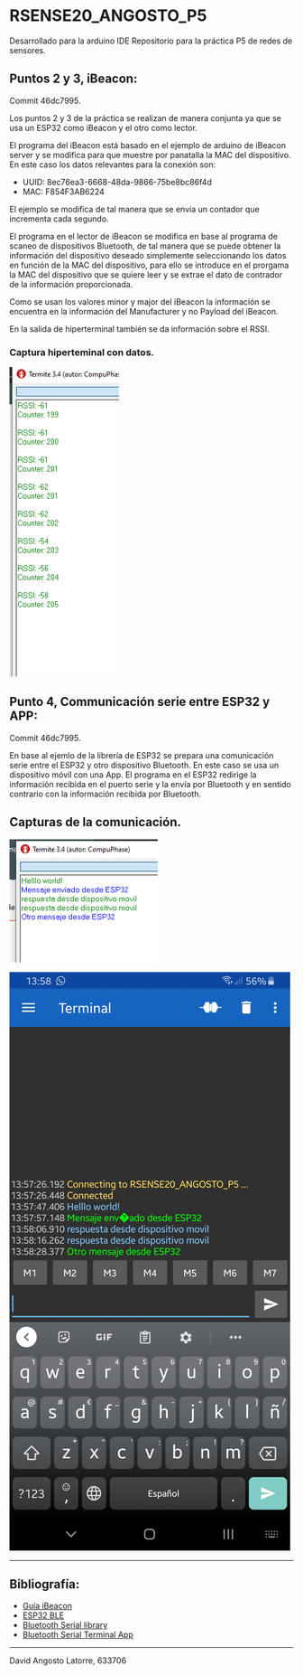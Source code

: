 # RSENSE20_ANGOSTO_P5

Desarrollado para la arduino IDE
Repositorio para la práctica P5 de redes de sensores.

## Puntos 2 y 3, iBeacon:
Commit 46dc7995.

Los puntos 2 y 3 de la práctica se realizan de manera conjunta ya que se usa un ESP32 como iBeacon y el otro como lector.

El programa del iBeacon está basado en el ejemplo de arduino de iBeacon server y se modifica para que muestre por panatalla la MAC del dispositivo. En este caso los datos relevantes para la conexión son:

* UUID: 8ec76ea3-6668-48da-9866-75be8bc86f4d
* MAC:  F854F3AB6224

El ejemplo se modifica de tal manera que se envía un contador que incrementa cada segundo.

El programa en el lector de iBeacon se  modifica en base al programa de scaneo de dispositivos Bluetooth, de tal manera que se puede obtener la información del dispositivo deseado simplemente seleccionando los datos en función de la MAC del dispositivo, para ello se introduce en el prorgama la MAC del dispositivo que se quiere leer y se extrae el dato de contrador de la información proporcionada.

Como se usan los valores minor y major del iBeacon la información se encuentra en la información del Manufacturer y no Payload del iBeacon.

En la salida de hiperterminal también se da información sobre el RSSI.

### Captura hiperteminal con datos.

![Captura Hiperterminal](./documentation/Punto2_3_hiperterminal.png)

## Punto 4, Communicación serie entre ESP32 y APP:
Commit 46dc7995.

En base al ejemlo de la librería de ESP32 se prepara una comunicación serie entre el ESP32 y otro dispositivo Bluetooth. En este caso se usa un dispositivo móvil con una App. El programa en el ESP32 redirige la información recibida en el puerto serie y la envía por Bluetooth y en sentido contrario con la información recibida por Bluetooth.

## Capturas de la comunicación.
![Terminal ESP32](./documentation/Punto4_TerminalESP32.png)

![Terminal ESP32](./documentation/Punto4_App.jpg)

---
## Bibliografía:


* [Guía iBeacon](https://www.mokoblue.com/a-detailed-guide-to-ibeacon/)
* [ESP32 BLE](https://github.com/espressif/arduino-esp32/tree/master/libraries/BluetoothSerial)
* [Bluetooth Serial library](https://github.com/espressif/arduino-esp32/tree/master/libraries/BluetoothSerial)
* [Bluetooth Serial Terminal App](https://play.google.com/store/apps/details?id=de.kai_morich.serial_bluetooth_terminal)
---
David Angosto Latorre, 633706

